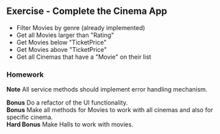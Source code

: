 ## Exercise - Complete the Cinema App

* Filter Movies by genre (already implemented)
* Get all Movies larger than "Rating"
* Get Movies below "TicketPrice"
* Get Movies above "TicketPrice"
* Get all Cinemas that have a "Movie" on their list

### Homework
**Note** All service methods should implement error handling mechanism.  

**Bonus** Do a refactor of the UI functionality.  
**Bonus** Make all methods for Movies to work with all cinemas and also for specific cinema.  
**Hard Bonus** Make Halls to work with movies.  